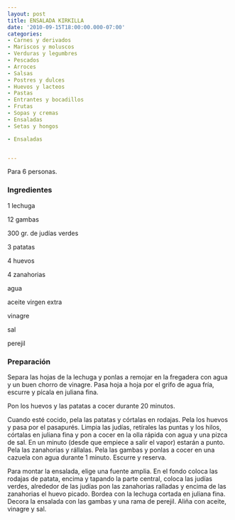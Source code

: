 ```yaml
---
layout: post
title: ENSALADA KIRKILLA
date: '2010-09-15T18:00:00.000-07:00'
categories:
- Carnes y derivados
- Mariscos y moluscos
- Verduras y legumbres
- Pescados
- Arroces
- Salsas
- Postres y dulces
- Huevos y lacteos
- Pastas
- Entrantes y bocadillos
- Frutas
- Sopas y cremas
- Ensaladas
- Setas y hongos

- Ensaladas


---
```


Para 6 personas.

<h3>Ingredientes</h3>

1 lechuga

12 gambas

300 gr. de judías verdes

3 patatas

4 huevos

4 zanahorias

agua

aceite virgen extra

vinagre

sal

perejil

<h3>Preparación</h3>

Separa las hojas de la lechuga y ponlas a remojar en la fregadera con agua y un buen chorro de vinagre. Pasa hoja a hoja por el grifo de agua fría, escurre y pícala en juliana fina.

Pon los huevos y las patatas a cocer durante 20 minutos.

Cuando esté cocido, pela las patatas y córtalas en rodajas. Pela los huevos y pasa por el pasapurés. Limpia las judías, retírales las puntas y los hilos, córtalas en juliana fina y pon a cocer en la olla rápida con agua y una pizca de sal. En un minuto (desde que empiece a salir el vapor) estarán a punto. Pela las zanahorias y rállalas. Pela las gambas y ponlas a cocer en una cazuela con agua durante 1 minuto. Escurre y reserva.

Para montar la ensalada, elige una fuente amplia. En el fondo coloca las rodajas de patata, encima y tapando la parte central, coloca las judías verdes, alrededor de las judías pon las zanahorias ralladas y encima de las zanahorias el huevo picado. Bordea con la lechuga cortada en juliana fina. Decora la ensalada con las gambas y una rama de perejil. Aliña con aceite, vinagre y sal.

